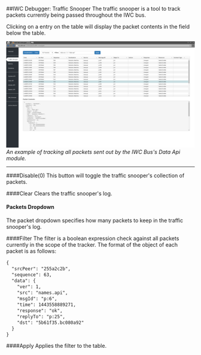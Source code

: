 ##IWC Debugger: Traffic Snooper
The traffic snooper is a tool to track packets currently being passed throughout the IWC bus.

Clicking on a entry on the table will display the packet contents in the field below the table.

![img](../../assets/debugger_traffic.png)
_An example of tracking all packets sent out by the IWC Bus's Data Api module._


***
####Disable(0)
This button will toggle the traffic snooper's collection of packets.

####Clear
Clears the traffic snooper's log.

#### Packets Dropdown
The packet dropdown specifies how many packets to keep in the traffic snooper's log.

####Filter
The filter is a boolean expression check against all packets currently in the scope of the tracker. The
format of the object of each packet is as follows:
```
{
  "srcPeer": "255a2c2b",
  "sequence": 63,
  "data": {
    "ver": 1,
    "src": "names.api",
    "msgId": "p:6",
    "time": 1443558889271,
    "response": "ok",
    "replyTo": "p:25",
    "dst": "5b61f35.bc080a92"
  }
}
```

####Apply
Applies the filter to the table.